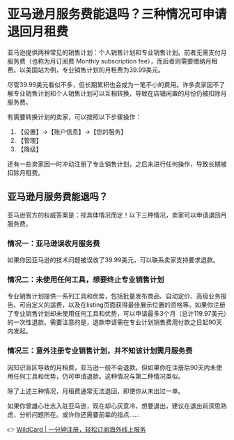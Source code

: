 # 亚马逊月服务费能退吗？三种情况可申请退回月租费

亚马逊提供两种常见的销售计划：个人销售计划和专业销售计划。前者无需支付月服务费（也称为月订阅费 Monthly subscription fee），而后者则需要缴纳月租费。以美国站为例，专业销售计划的月租费为39.99美元。

尽管39.99美元看似不多，但长期累积也会成为一笔不小的费用。许多卖家因不了解专业销售计划和个人销售计划可以互相转换，导致在店铺闲置的月份仍被扣除月服务费。

有需要转换计划的卖家，可以按照以下步骤操作：

1. 【设置】→【账户信息】→【您的服务】
2. 【管理】
3. 【降级】

还有一些卖家因一时冲动注册了专业销售计划，之后未进行任何操作，导致长期被扣除月租费。

## 亚马逊月服务费能退吗？

亚马逊官方的权威答案是：视具体情况而定！以下三种情况，卖家可以申请退回月服务费。

### 情况一：亚马逊误收月服务费

如果你因亚马逊的技术问题被误收了39.99美元，可以联系卖家支持要求退款。

### 情况二：未使用任何工具，想要终止专业销售计划

专业销售计划提供一系列工具和优势，包括批量发布商品、自动定价、高级业务报告、可自定义的运费，以及在listing页面获得最佳展示位置的资格等。如果你注册了专业销售计划却未使用任何工具和优势，可以申请最多3个月（总计119.97美元）的一次性退款。需要注意的是，退款申请需在专业计划销售费用付款之日起90天内发起。

### 情况三：意外注册专业销售计划，并不知该计划需月服务费

因知识盲区导致的月租费，亚马逊一般不会退款。但如果你在注册后90天内未使用任何工具和优势，仍可申请退款。这种情况与第二种情况类似。

除了上述三种情况，月租费通常无法退回，即使你从未出过一单。

如果你曾雄心壮志入驻亚马逊，现在却心灰意冷，想要退出，建议在退出前深思熟虑，分析问题所在。或许你还需要前辈的指点……

👉 [WildCard | 一分钟注册，轻松订阅海外线上服务](https://bbtdd.com/WildCard)